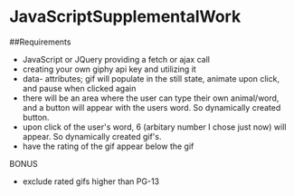 # JavaScriptSupplementalWork

##Requirements
* JavaScript or JQuery providing a fetch or ajax call
* creating your own giphy api key and utilizing it
* data- attributes; gif will populate in the still state, animate upon click, and pause when clicked again
* there will be an area where the user can type their own animal/word, and a button will appear with the users word. So dynamically created button.
* upon click of the user's word, 6 (arbitary number I chose just now) will appear. So dynamically created gif's.
* have the rating of the gif appear below the gif

BONUS
* exclude rated gifs higher than PG-13
